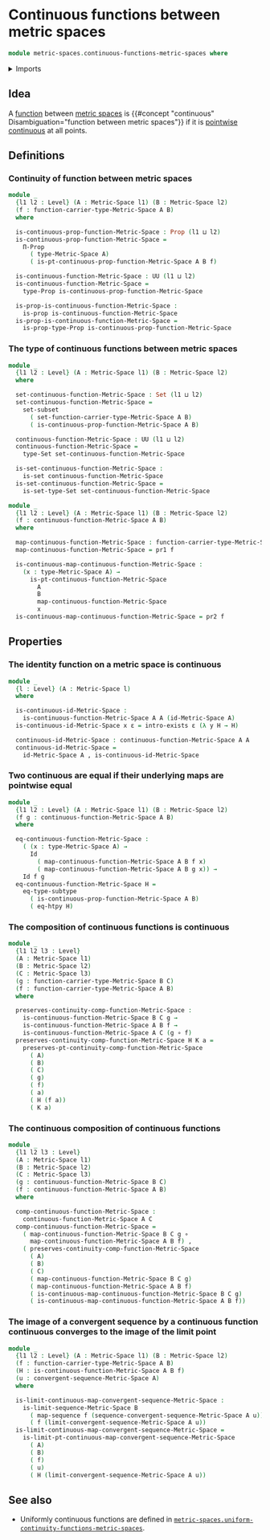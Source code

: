 # Continuous functions between metric spaces

```agda
module metric-spaces.continuous-functions-metric-spaces where
```

<details><summary>Imports</summary>

```agda
open import foundation.dependent-pair-types
open import foundation.existential-quantification
open import foundation.function-extensionality
open import foundation.function-types
open import foundation.identity-types
open import foundation.propositional-truncations
open import foundation.propositions
open import foundation.sequences
open import foundation.sets
open import foundation.subtypes
open import foundation.universe-levels

open import metric-spaces.convergent-sequences-metric-spaces
open import metric-spaces.functions-metric-spaces
open import metric-spaces.limit-sequences-metric-spaces
open import metric-spaces.metric-spaces
open import metric-spaces.pointwise-continuous-functions-metric-spaces
```

</details>

## Idea

A [function](metric-spaces.functions-metric-spaces.md) between
[metric spaces](metric-spaces.metric-spaces.md) is
{{#concept "continuous" Disambiguation="function between metric spaces"}} if it
is
[pointwise continuous](metric-spaces.pointwise-continuous-functions-metric-spaces.md)
at all points.

## Definitions

### Continuity of function between metric spaces

```agda
module _
  {l1 l2 : Level} (A : Metric-Space l1) (B : Metric-Space l2)
  (f : function-carrier-type-Metric-Space A B)
  where

  is-continuous-prop-function-Metric-Space : Prop (l1 ⊔ l2)
  is-continuous-prop-function-Metric-Space =
    Π-Prop
      ( type-Metric-Space A)
      ( is-pt-continuous-prop-function-Metric-Space A B f)

  is-continuous-function-Metric-Space : UU (l1 ⊔ l2)
  is-continuous-function-Metric-Space =
    type-Prop is-continuous-prop-function-Metric-Space

  is-prop-is-continuous-function-Metric-Space :
    is-prop is-continuous-function-Metric-Space
  is-prop-is-continuous-function-Metric-Space =
    is-prop-type-Prop is-continuous-prop-function-Metric-Space
```

### The type of continuous functions between metric spaces

```agda
module _
  {l1 l2 : Level} (A : Metric-Space l1) (B : Metric-Space l2)
  where

  set-continuous-function-Metric-Space : Set (l1 ⊔ l2)
  set-continuous-function-Metric-Space =
    set-subset
      ( set-function-carrier-type-Metric-Space A B)
      ( is-continuous-prop-function-Metric-Space A B)

  continuous-function-Metric-Space : UU (l1 ⊔ l2)
  continuous-function-Metric-Space =
    type-Set set-continuous-function-Metric-Space

  is-set-continuous-function-Metric-Space :
    is-set continuous-function-Metric-Space
  is-set-continuous-function-Metric-Space =
    is-set-type-Set set-continuous-function-Metric-Space
```

```agda
module _
  {l1 l2 : Level} (A : Metric-Space l1) (B : Metric-Space l2)
  (f : continuous-function-Metric-Space A B)
  where

  map-continuous-function-Metric-Space : function-carrier-type-Metric-Space A B
  map-continuous-function-Metric-Space = pr1 f

  is-continuous-map-continuous-function-Metric-Space :
    (x : type-Metric-Space A) →
      is-pt-continuous-function-Metric-Space
        A
        B
        map-continuous-function-Metric-Space
        x
  is-continuous-map-continuous-function-Metric-Space = pr2 f
```

## Properties

### The identity function on a metric space is continuous

```agda
module _
  {l : Level} (A : Metric-Space l)
  where

  is-continuous-id-Metric-Space :
    is-continuous-function-Metric-Space A A (id-Metric-Space A)
  is-continuous-id-Metric-Space x ε = intro-exists ε (λ y H → H)

  continuous-id-Metric-Space : continuous-function-Metric-Space A A
  continuous-id-Metric-Space =
    id-Metric-Space A , is-continuous-id-Metric-Space
```

### Two continuous are equal if their underlying maps are pointwise equal

```agda
module _
  {l1 l2 : Level} (A : Metric-Space l1) (B : Metric-Space l2)
  (f g : continuous-function-Metric-Space A B)
  where

  eq-continuous-function-Metric-Space :
    ( (x : type-Metric-Space A) →
      Id
        ( map-continuous-function-Metric-Space A B f x)
        ( map-continuous-function-Metric-Space A B g x)) →
    Id f g
  eq-continuous-function-Metric-Space H =
    eq-type-subtype
      ( is-continuous-prop-function-Metric-Space A B)
      ( eq-htpy H)
```

### The composition of continuous functions is continuous

```agda
module _
  {l1 l2 l3 : Level}
  (A : Metric-Space l1)
  (B : Metric-Space l2)
  (C : Metric-Space l3)
  (g : function-carrier-type-Metric-Space B C)
  (f : function-carrier-type-Metric-Space A B)
  where

  preserves-continuity-comp-function-Metric-Space :
    is-continuous-function-Metric-Space B C g →
    is-continuous-function-Metric-Space A B f →
    is-continuous-function-Metric-Space A C (g ∘ f)
  preserves-continuity-comp-function-Metric-Space H K a =
    preserves-pt-continuity-comp-function-Metric-Space
      ( A)
      ( B)
      ( C)
      ( g)
      ( f)
      ( a)
      ( H (f a))
      ( K a)
```

### The continuous composition of continuous functions

```agda
module _
  {l1 l2 l3 : Level}
  (A : Metric-Space l1)
  (B : Metric-Space l2)
  (C : Metric-Space l3)
  (g : continuous-function-Metric-Space B C)
  (f : continuous-function-Metric-Space A B)
  where

  comp-continuous-function-Metric-Space :
    continuous-function-Metric-Space A C
  comp-continuous-function-Metric-Space =
    ( map-continuous-function-Metric-Space B C g ∘
      map-continuous-function-Metric-Space A B f) ,
    ( preserves-continuity-comp-function-Metric-Space
      ( A)
      ( B)
      ( C)
      ( map-continuous-function-Metric-Space B C g)
      ( map-continuous-function-Metric-Space A B f)
      ( is-continuous-map-continuous-function-Metric-Space B C g)
      ( is-continuous-map-continuous-function-Metric-Space A B f))
```

### The image of a convergent sequence by a continuous function continuous converges to the image of the limit point

```agda
module _
  {l1 l2 : Level} (A : Metric-Space l1) (B : Metric-Space l2)
  (f : function-carrier-type-Metric-Space A B)
  (H : is-continuous-function-Metric-Space A B f)
  (u : convergent-sequence-Metric-Space A)
  where

  is-limit-continuous-map-convergent-sequence-Metric-Space :
    is-limit-sequence-Metric-Space B
      ( map-sequence f (sequence-convergent-sequence-Metric-Space A u))
      ( f (limit-convergent-sequence-Metric-Space A u))
  is-limit-continuous-map-convergent-sequence-Metric-Space =
    is-limit-pt-continuous-map-convergent-sequence-Metric-Space
      ( A)
      ( B)
      ( f)
      ( u)
      ( H (limit-convergent-sequence-Metric-Space A u))
```

## See also

- Uniformly continuous functions are defined in
  [`metric-spaces.uniform-continuity-functions-metric-spaces`](metric-spaces.uniform-continuity-functions-metric-spaces.md).
